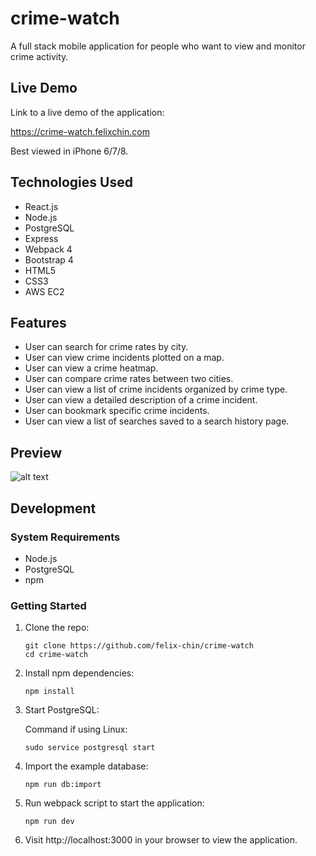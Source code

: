 # crime-watch

A full stack mobile application for people who want to view and monitor crime activity.

## Live Demo

Link to a live demo of the application: 

https://crime-watch.felixchin.com

Best viewed in iPhone 6/7/8.

## Technologies Used

- React.js
- Node.js
- PostgreSQL
- Express
- Webpack 4
- Bootstrap 4
- HTML5
- CSS3
- AWS EC2

## Features

- User can search for crime rates by city.
- User can view crime incidents plotted on a map.
- User can view a crime heatmap.
- User can compare crime rates between two cities.
- User can view a list of crime incidents organized by crime type.
- User can view a detailed description of a crime incident.
- User can bookmark specific crime incidents.
- User can view a list of searches saved to a search history page.

## Preview

![alt text](./demo.gif "Demo")

## Development

### System Requirements

- Node.js
- PostgreSQL
- npm

### Getting Started

1. Clone the repo:
    ```shell
    git clone https://github.com/felix-chin/crime-watch
    cd crime-watch
    ```
2. Install npm dependencies:
    ```shell
    npm install
    ```
3. Start PostgreSQL:

   Command if using Linux:
    ```shell
    sudo service postgresql start
    ```
4. Import the example database:
    ```shell
    npm run db:import
    ```
5. Run webpack script to start the application:
    ```shell
    npm run dev
    ```
6. Visit http://localhost:3000 in your browser to view the application.
